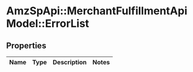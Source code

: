 # AmzSpApi::MerchantFulfillmentApiModel::ErrorList

## Properties
Name | Type | Description | Notes
------------ | ------------- | ------------- | -------------


